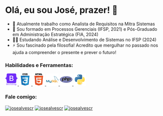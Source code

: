 # Olá, eu sou José, prazer! 👋
- 🔭 Atualmente trabalho como Analista de Requisitos na Mitra Sistemas
- 🌱 Sou formado em Processos Gerenciais (IFSP, 2021) e Pós-Graduado em Administração Estratégica (FIA, 2024)
- 👨‍💻 Estudando Análise e Desenvolvimento de Sistemas no IFSP (2024)
- ⚡ Sou fascinado pela filosofia! Acredito que mergulhar no passado nos ajuda a compreender o presente e prever o futuro!

### Habilidades e Ferramentas:
<a href="https://getbootstrap.com" target="_blank" rel="noreferrer"> <img src="https://raw.githubusercontent.com/devicons/devicon/master/icons/bootstrap/bootstrap-plain-wordmark.svg" alt="bootstrap" width="40" height="40"/> </a> <a href="https://www.w3schools.com/css/" target="_blank" rel="noreferrer"> <img src="https://raw.githubusercontent.com/devicons/devicon/master/icons/css3/css3-original-wordmark.svg" alt="css3" width="40" height="40"/> </a> <a href="https://www.w3.org/html/" target="_blank" rel="noreferrer"> <img src="https://raw.githubusercontent.com/devicons/devicon/master/icons/html5/html5-original-wordmark.svg" alt="html5" width="40" height="40"/> </a> <a href="https://www.mysql.com/" target="_blank" rel="noreferrer"> <img src="https://raw.githubusercontent.com/devicons/devicon/master/icons/mysql/mysql-original-wordmark.svg" alt="mysql" width="40" height="40"/> </a> <a href="https://www.php.net" target="_blank" rel="noreferrer"> <img src="https://raw.githubusercontent.com/devicons/devicon/master/icons/php/php-original.svg" alt="php" width="40" height="40"/> </a> <a href="https://www.python.org" target="_blank" rel="noreferrer"> <img src="https://raw.githubusercontent.com/devicons/devicon/master/icons/python/python-original.svg" alt="python" width="40" height="40"/> </a>

### Fale comigo:
<a href="mailto:jose.alvescrz@hotmail.com" target="blank"><img align="center" src="https://cdn-icons-png.flaticon.com/256/6806/6806987.png" alt="josealvescr" height="30" width="30" /></a>
<a href="https://linkedin.com/in/josealvescr" target="blank"><img align="center" src="https://static.vecteezy.com/system/resources/previews/023/986/970/non_2x/linkedin-logo-linkedin-logo-transparent-linkedin-icon-transparent-free-free-png.png" alt="josealvescr" height="38" width="38" /></a>
<a href="https://instagram.com/josealvescr" target="blank"><img align="center" src="https://cdn4.iconfinder.com/data/icons/social-messaging-ui-color-shapes-2-free/128/social-instagram-new-circle-512.png" alt="josealvescr" height="29" width="29" /></a>
